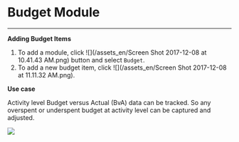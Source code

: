 # Budget Module

---

**Adding Budget Items**
1. To add a module, click ![](/assets_en/Screen Shot 2017-12-08 at 10.41.43 AM.png) button and select `Budget`. 
2. To add a new budget item, click ![](/assets_en/Screen Shot 2017-12-08 at 11.11.32 AM.png).

**Use case**

Activity level Budget versus Actual \(BvA\) data can be tracked. So any overspent or underspent budget at activity level can be captured and adjusted.

![](https://lh3.googleusercontent.com/c-ftKOET4ky9QMljq95P5yIAWfGJlALdRfeJmXMJRNuaWhUrlwTx1bRI13fj3XXmTQMztLZeflM2E9hLATXZKhYqrmynmi3LbMRkHXT7z1l6lUvLoaZTTHx7b-AA2LffDFmTXk0F)

